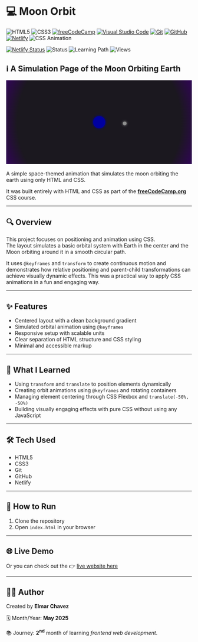 # 💻 Moon Orbit

![HTML5](https://img.shields.io/badge/HTML5-E34F26?style=for-the-badge&logo=html5&logoColor=white)
![CSS3](https://img.shields.io/badge/CSS3-1572B6?style=for-the-badge&logo=css3&logoColor=white)
[![freeCodeCamp](https://img.shields.io/badge/freeCodeCamp-27273D?style=for-the-badge&logo=freecodecamp&logoColor=white)](https://www.freecodecamp.org/)
[![Visual Studio Code](https://img.shields.io/badge/VS%20Code-007ACC?style=for-the-badge&logo=visual-studio-code&logoColor=white)](https://code.visualstudio.com/)
[![Git](https://img.shields.io/badge/Git-F05032?style=for-the-badge&logo=git&logoColor=white)](https://git-scm.com/)
[![GitHub](https://img.shields.io/badge/GitHub-181717?style=for-the-badge&logo=github&logoColor=white)](https://github.com/)
[![Netlify](https://img.shields.io/badge/Netlify-00C7B7?style=for-the-badge&logo=netlify&logoColor=white)](https://www.netlify.com/)
![CSS Animation](https://img.shields.io/badge/CSS%20Animation-keyframes-purple?style=for-the-badge)

[![Netlify Status](https://api.netlify.com/api/v1/badges/d26dd1c9-9141-44ac-9b48-2dfe5c41de4e/deploy-status)](https://moon-orbit-fcc-jiro.netlify.app/)
![Status](https://img.shields.io/badge/status-complete-brightgreen)
![Learning Path](https://img.shields.io/badge/learning%20path-month%202-blue)
![Views](https://visitor-badge.laobi.icu/badge?page_id=CodingWithJiro.freecodecamp-css-moon-orbit&left_text=repo%20views)

## ℹ️ A Simulation Page of the Moon Orbiting Earth

![Screenshot of the project](./screenshot.png)

A simple space-themed animation that simulates the moon orbiting the earth using only HTML and CSS.

It was built entirely with HTML and CSS as part of the [**freeCodeCamp.org**](https://www.freecodecamp.org/learn/full-stack-developer/) CSS course.

---

## 🔍 Overview

This project focuses on positioning and animation using CSS.  
The layout simulates a basic orbital system with Earth in the center and the Moon orbiting around it in a smooth circular path.

It uses `@keyframes` and `transform` to create continuous motion and demonstrates how relative positioning and parent-child transformations can achieve visually dynamic effects. This was a practical way to apply CSS animations in a fun and engaging way.

---

## ✨ Features

- Centered layout with a clean background gradient
- Simulated orbital animation using `@keyframes`
- Responsive setup with scalable units
- Clear separation of HTML structure and CSS styling
- Minimal and accessible markup

---

## 🧠 What I Learned

- Using `transform` and `translate` to position elements dynamically
- Creating orbit animations using `@keyframes` and rotating containers
- Managing element centering through CSS Flexbox and `translate(-50%, -50%)`
- Building visually engaging effects with pure CSS without using any JavaScript

---

## 🛠️ Tech Used

- HTML5
- CSS3
- Git
- GitHub
- Netlify

---

## 🚀 How to Run

1. Clone the repository
2. Open `index.html` in your browser

---

## 🌐 Live Demo

Or you can check out the 👉 [live website here](https://moon-orbit-fcc-jiro.netlify.app/)

---

## 🧑‍💻 Author

Created by **Elmar Chavez**

🗓️ Month/Year: **May 2025**

📚 Journey: **2<sup>nd</sup>** month of learning _frontend web development_.
